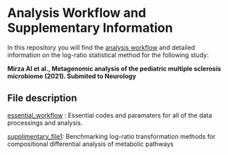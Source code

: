 # Analysis Workflow and Supplementary Information 

In this repository you will find the [analysis workflow](essential_workflow.md) and detailed information on the log-ratio statistical method for the following study:

**Mirza AI et al., Metagenomic analysis of the pediatric multiple sclerosis microbiome (2021). Submited to Neurology**

## File description
[essential_workflow](https://htmlpreview.github.io/?https://github.com/aimirza/PedsMSMetagenomics2020/blob/master/essential_workflow.html) : Essential codes and paramaters for all of the data processings and analysis. 

[supplimentary_file1](supplimentary_file1.pdf): Benchmarking log-ratio transformation methods for compositional differential analysis of metabolic pathways
